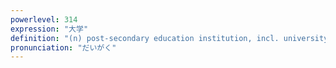 ```yaml
---
powerlevel: 314
expression: "大学"
definition: "(n) post-secondary education institution, incl. university, college, etc.; the Great Learning - one of the Four Books; (P)"
pronunciation: "だいがく"
---
```

